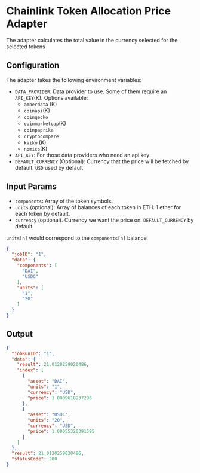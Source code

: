 # Chainlink Token Allocation Price Adapter

The adapter calculates the total value in the currency selected for the selected tokens

## Configuration

The adapter takes the following environment variables:

- `DATA_PROVIDER`: Data provider to use. Some of them require an `API_KEY`(K). Options available:
    - `amberdata` (K)
    - `coinapi`(K)
    - `coingecko`
    - `coinmarketcap`(K)
    - `coinpaprika`
    - `cryptocompare`
    - `kaiko` (K)
    - `nomics`(K)
- `API_KEY`: For those data providers who need an api key
- `DEFAULT_CURRENCY` (Optional): Currency that the price will be fetched by default. `USD` used by default


## Input Params

- `components`: Array of the token symbols. 
- `units` (optional): Array of balances of each token in ETH. 1 ether for each token by default.
- `currency` (optional). Currency we want the price on. `DEFAULT_CURRENCY` by default

`units[n]` would correspond to the `components[n]` balance

```json
{
  "jobID": "1",
  "data": {
    "components": [
      "DAI",
      "USDC"
    ],
    "units": [
      "1",
      "20"
    ]
  }
}
```

## Output
```json
{
  "jobRunID": "1",
  "data": {
    "result": 21.0120259020486,
    "index": [
      {
        "asset": "DAI",
        "units": "1",
        "currency": "USD",
        "price": 1.0009618237296
      },
      {
        "asset": "USDC",
        "units": "20",
        "currency": "USD",
        "price": 1.00055320391595
      }
    ]
  },
  "result": 21.0120259020486,
  "statusCode": 200
}
```
